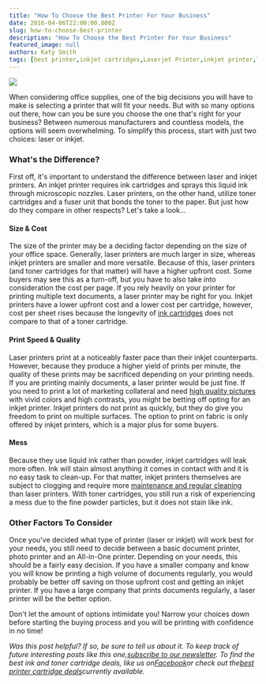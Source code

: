 ```yaml
---
title: "How To Choose the Best Printer For Your Business"
date: 2016-04-06T22:00:00.000Z
slug: how-to-choose-best-printer
description: "How To Choose the Best Printer For Your Business"
featured_image: null
authors: Katy Smith
tags: [best printer,inkjet cartridges,Laserjet Printer,inkjet printer,laser toner cartridges]
---
```


[![](/blog/images/IMG_0853.jpg)](/blog/images/IMG%5F0853.jpg)

When considering office supplies, one of the big decisions you will have to make is selecting a printer that will fit your needs. But with so many options out there, how can you be sure you choose the one that's right for your business? Between numerous manufacturers and countless models, the options will seem overwhelming. To simplify this process, start with just two choices: laser or inkjet.  

### What's the Difference?

First off, it's important to understand the difference between laser and inkjet printers. An inkjet printer requires ink cartridges and sprays this liquid ink through microscopic nozzles. Laser printers, on the other hand, utilize toner cartridges and a fuser unit that bonds the toner to the paper. But just how do they compare in other respects? Let's take a look…

#### Size & Cost

The size of the printer may be a deciding factor depending on the size of your office space. Generally, laser printers are much larger in size, whereas inkjet printers are smaller and more versatile. Because of this, laser printers (and toner cartridges for that matter) will have a higher upfront cost. Some buyers may see this as a turn-off, but you have to also take into consideration the cost per page. If you rely heavily on your printer for printing multiple text documents, a laser printer may be right for you. Inkjet printers have a lower upfront cost and a lower cost per cartridge, however, cost per sheet rises because the longevity of [ink cartridges](https://www.comboink.com/) does not compare to that of a toner cartridge.

#### Print Speed & Quality

Laser printers print at a noticeably faster pace than their inkjet counterparts. However, because they produce a higher yield of prints per minute, the quality of these prints may be sacrificed depending on your printing needs. If you are printing mainly documents, a laser printer would be just fine. If you need to print a lot of marketing collateral and need [high quality pictures](https://www.comboink.com/paper) with vivid colors and high contrasts, you might be betting off opting for an inkjet printer. Inkjet printers do not print as quickly, but they do give you freedom to print on multiple surfaces. The option to print on fabric is only offered by inkjet printers, which is a major plus for some buyers.

#### Mess

Because they use liquid ink rather than powder, inkjet cartridges will leak more often. Ink will stain almost anything it comes in contact with and it is no easy task to clean-up. For that matter, inkjet printers themselves are subject to clogging and require more [maintenance and regular cleaning](https://www.comboink.com/) than laser printers. With toner cartridges, you still run a risk of experiencing a mess due to the fine powder particles, but it does not stain like ink. 

### Other Factors To Consider

Once you've decided what type of printer (laser or inkjet) will work best for your needs, you still need to decide between a basic document printer, photo printer and an All-in-One printer. Depending on your needs, this should be a fairly easy decision. If you have a smaller company and know you will know be printing a high volume of documents regularly, you would probably be better off saving on those upfront cost and getting an inkjet printer. If you have a large company that prints documents regularly, a laser printer will be the better option. 

Don't let the amount of options intimidate you! Narrow your choices down before starting the buying process and you will be printing with confidence in no time!

  
_Was this post helpful? If so, be sure to tell us about it. To keep track of future interesting posts like this one,[subscribe to our newsletter](https://www.comboink.com/coupon). To find the best ink and toner cartridge deals, like us on[Facebook](https://www.facebook.com/comboink/)or check out the[best printer cartridge deals](https://www.comboink.com/coupon)currently available._